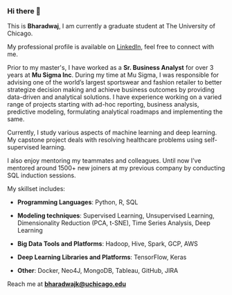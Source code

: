 ### Hi there 👋

This is **Bharadwaj**, I am currently a graduate student at The University of Chicago.

My professional profile is available on [LinkedIn](https://www.linkedin.com/in/bharadwaj-kacharla-b7653baa/), feel free to connect with me.  

Prior to my master's, I have worked as a **Sr. Business Analyst** for over 3 years at **Mu Sigma Inc**. During my time at Mu Sigma, I was responsible for advising one of the world’s largest sportswear and fashion retailer to better strategize decision making and achieve business outcomes by providing data-driven and analytical solutions. I have experience working on a varied range of projects starting with ad-hoc reporting, business analysis, predictive modeling, formulating analytical roadmaps and implementing the same. 

Currently, I study various aspects of machine learning and deep learning. My capstone project deals with resolving healthcare problems using self-supervised learning.  

I also enjoy mentoring my teammates and colleagues. Until now I’ve mentored around 1500+ new joiners at my previous company by conducting SQL induction sessions.


My skillset includes:
-	**Programming Languages**: Python, R, SQL

-	**Modeling techniques**: Supervised Learning, Unsupervised Learning, Dimensionality Reduction (PCA, t-SNE), Time Series Analysis, Deep Learning

-	**Big Data Tools and Platforms**: Hadoop, Hive, Spark, GCP, AWS

-	**Deep Learning Libraries and Platforms**: TensorFlow, Keras

-	**Other**: Docker, Neo4J, MongoDB, Tableau, GitHub, JIRA

Reach me at **bharadwajk@uchicago.edu**
